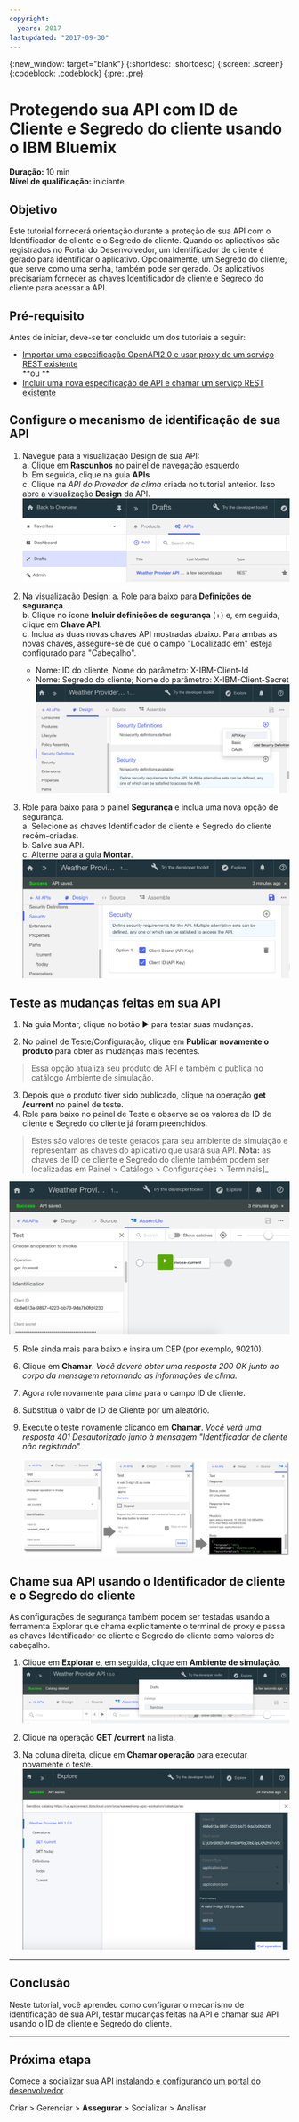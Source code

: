 ```yaml
---
copyright:
  years: 2017
lastupdated: "2017-09-30"
---
```


{:new_window: target="blank"}
{:shortdesc: .shortdesc}
{:screen: .screen}
{:codeblock: .codeblock}
{:pre: .pre}

# Protegendo sua API com ID de Cliente e Segredo do cliente usando o IBM Bluemix

**Duração:** 10 min  
**Nível de qualificação:** iniciante


## Objetivo

Este tutorial fornecerá orientação durante a proteção de sua API com o Identificador de cliente e o Segredo do cliente. Quando os aplicativos são registrados no Portal do Desenvolvedor, um Identificador de cliente é gerado para identificar o aplicativo. Opcionalmente, um Segredo do cliente, que serve como uma senha, também pode ser gerado. Os aplicativos precisariam fornecer as chaves Identificador de cliente e Segredo do cliente para acessar a API.


## Pré-requisito

Antes de iniciar, deve-se ter concluído um dos tutoriais a seguir: 
- [Importar uma especificação OpenAPI2.0 e usar proxy de um serviço REST existente](tut_rest_landing.html)  
**ou 
**  
- [Incluir uma nova especificação de API e chamar um serviço REST existente](tut_rest_landing.html)


## Configure o mecanismo de identificação de sua API

1. Navegue para a visualização Design de sua API:  
   a. Clique em **Rascunhos** no painel de navegação esquerdo  
   b. Em seguida, clique na guia **APIs**  
   c. Clique na _API do Provedor de clima_ criada no tutorial anterior. Isso abre a visualização **Design** da API.  
   ![](images/1_goto_drafts_api.png)  

2. Na visualização Design:
    a. Role para baixo para **Definições de segurança**.  
    b. Clique no ícone **Incluir definições de segurança** (+) e, em seguida, clique em **Chave API**.  
    c. Inclua as duas novas chaves API mostradas abaixo. Para ambas as novas chaves, assegure-se de que o campo "Localizado em" esteja configurado para "Cabeçalho".  
      - Nome: ID do cliente, Nome do parâmetro: X-IBM-Client-Id  
      - Nome: Segredo do cliente; Nome do parâmetro: X-IBM-Client-Secret    
        ![](images/2_security_definitions.png)  

3. Role para baixo para o painel **Segurança** e inclua uma nova opção de segurança.  
    a. Selecione as chaves Identificador de cliente e Segredo do cliente recém-criadas.  
    b. Salve sua API.  
    c. Alterne para a guia **Montar**.  
    ![](images/3_security_option.png)  


## Teste as mudanças feitas em sua API

1. Na guia Montar, clique no botão ► para testar suas mudanças.

2. No painel de Teste/Configuração, clique em **Publicar novamente o produto** para obter as mudanças mais recentes. 
> Essa opção atualiza seu produto de API e também o publica no catálogo Ambiente de simulação.

3. Depois que o produto tiver sido publicado, clique na operação **get /current** no painel de teste.
4. Role para baixo no painel de Teste e observe se os valores de ID de cliente e Segredo do cliente já foram preenchidos. 
> Estes são valores de teste gerados para seu ambiente de simulação e representam as chaves do aplicativo que usará sua API.
> **Nota:** as chaves de ID de cliente e Segredo do cliente também podem ser localizadas em Painel > Catálogo > Configurações > Terminais]_   
  
  ![](images/test_api_keys_1.png)

5. Role ainda mais para baixo e insira um CEP (por exemplo, 90210). 
6. Clique em **Chamar**. _Você deverá obter uma resposta 200 OK junto ao corpo da mensagem retornando as informações de clima._
7. Agora role novamente para cima para o campo ID de cliente. 
8. Substitua o valor de ID de Cliente por um aleatório.
9. Execute o teste novamente clicando em **Chamar**. _Você verá uma resposta 401 Desautorizado junto à mensagem "Identificador de cliente não registrado"._  

    ![](images/test_api_keys_3.png)  


## Chame sua API usando o Identificador de cliente e o Segredo do cliente

As configurações de segurança também podem ser testadas usando a ferramenta Explorar que chama explicitamente o terminal de proxy e passa as chaves Identificador de cliente e Segredo do cliente como valores de cabeçalho.

1. Clique em **Explorar** e, em seguida, clique em **Ambiente de simulação**.
    ![](images/explore_1.png)

2. Clique na operação **GET /current** na lista.

3. Na coluna direita, clique em **Chamar operação** para executar novamente o teste.
    ![](images/explore_3.png)

---

## Conclusão
Neste tutorial, você aprendeu como configurar o mecanismo de identificação de sua API, testar mudanças feitas na API e chamar sua API usando o ID de cliente e Segredo do cliente. 

---

## Próxima etapa

Comece a socializar sua API [instalando e configurando um portal do desenvolvedor](tut_config_dev_portal.html).

Criar > Gerenciar > **Assegurar** > Socializar > Analisar
